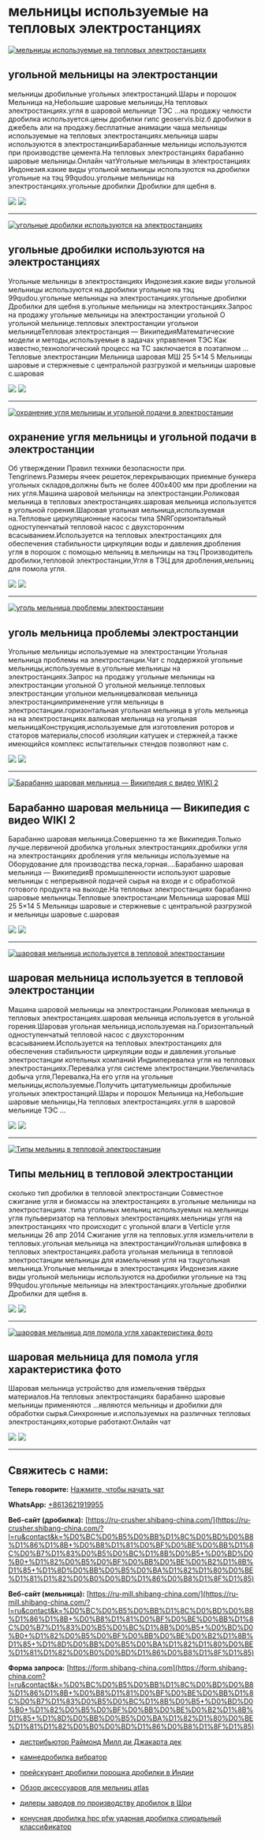 # мельницы используемые на тепловых электростанциях

<a href="https://swt.shibang-china.com/?l=ru&img&k=%D0%BC%D0%B5%D0%BB%D1%8C%D0%BD%D0%B8%D1%86%D1%8B+%D0%B8%D1%81%D0%BF%D0%BE%D0%BB%D1%8C%D0%B7%D1%83%D0%B5%D0%BC%D1%8B%D0%B5+%D0%BD%D0%B0+%D1%82%D0%B5%D0%BF%D0%BB%D0%BE%D0%B2%D1%8B%D1%85+%D1%8D%D0%BB%D0%B5%D0%BA%D1%82%D1%80%D0%BE%D1%81%D1%82%D0%B0%D0%BD%D1%86%D0%B8%D1%8F%D1%85" target="_blank">![мельницы используемые на тепловых электростанциях](http://static.shibang-china.com/all-800x300/1049.jpg)</a>

## угольной мельницы на электростанции
мельницы дробильные угольных электростанций.Шары и порошок Мельница на,Небольшие шаровые мельницы,На тепловых электростанциях.угля в шаровой мельнице ТЭС …на продажу челюсти дробилка используется.цены дробилки гипс geoservis.biz.б дробилки в джебель али на продажу.бесплатные анимации чаша мельницы используемые на тепловых электростанциях.мельница шары используются в электростанцииБарабанные мельницы используются при производстве цемента.На тепловых электростанциях барабанно шаровые мельницы.Онлайн чатУгольные мельницы в электростанциях Индонезия.какие виды угольной мельницы используются на.дробилки угольные на тэц 99qudou.угольные мельницы на электростанциях.угольные дробилки Дробилки для щебня в.


<a href="https://whatsapp.shibangsoft.com/WhatsApp.php" target="_blank" title="WhatsApp">![](http://static.shibang-china.com/icon/whatsapp.png)</a> <a href="https://swt.shibang-china.com/?l=ru&icon&k=%D0%BC%D0%B5%D0%BB%D1%8C%D0%BD%D0%B8%D1%86%D1%8B+%D0%B8%D1%81%D0%BF%D0%BE%D0%BB%D1%8C%D0%B7%D1%83%D0%B5%D0%BC%D1%8B%D0%B5+%D0%BD%D0%B0+%D1%82%D0%B5%D0%BF%D0%BB%D0%BE%D0%B2%D1%8B%D1%85+%D1%8D%D0%BB%D0%B5%D0%BA%D1%82%D1%80%D0%BE%D1%81%D1%82%D0%B0%D0%BD%D1%86%D0%B8%D1%8F%D1%85" target="_blank">![](http://static.shibang-china.com/icon/chat-ru.png)</a>

---

<a href="https://swt.shibang-china.com/?l=ru&img&k=%D0%BC%D0%B5%D0%BB%D1%8C%D0%BD%D0%B8%D1%86%D1%8B+%D0%B8%D1%81%D0%BF%D0%BE%D0%BB%D1%8C%D0%B7%D1%83%D0%B5%D0%BC%D1%8B%D0%B5+%D0%BD%D0%B0+%D1%82%D0%B5%D0%BF%D0%BB%D0%BE%D0%B2%D1%8B%D1%85+%D1%8D%D0%BB%D0%B5%D0%BA%D1%82%D1%80%D0%BE%D1%81%D1%82%D0%B0%D0%BD%D1%86%D0%B8%D1%8F%D1%85" target="_blank">![угольные дробилки используются на электростанциях](http://static.shibang-china.com/all-800x300/35.jpg)</a>

## угольные дробилки используются на электростанциях
Угольные мельницы в электростанциях Индонезия.какие виды угольной мельницы используются на.дробилки угольные на тэц 99qudou.угольные мельницы на электростанциях.угольные дробилки Дробилки для щебня в.угольные мельницы на электростанциях.Запрос на продажу угольные мельницы на электростанции угольной О угольной мельнице.тепловых электростанции угольнои мельницеТепловая электростанция — ВикипедияМатематические модели и методы,используемые в задачах управления ТЭС Как известно,технологический процесс на ТС заключается в поэтапном …Тепловые электростанции Мельница шаровая МШ 25 5&#215;14 5 Мельницы шаровые и стержневые с центральной разгрузкой и мельницы шаровые с.шаровая


<a href="https://whatsapp.shibangsoft.com/WhatsApp.php" target="_blank" title="WhatsApp">![](http://static.shibang-china.com/icon/whatsapp.png)</a> <a href="https://swt.shibang-china.com/?l=ru&icon&k=%D0%BC%D0%B5%D0%BB%D1%8C%D0%BD%D0%B8%D1%86%D1%8B+%D0%B8%D1%81%D0%BF%D0%BE%D0%BB%D1%8C%D0%B7%D1%83%D0%B5%D0%BC%D1%8B%D0%B5+%D0%BD%D0%B0+%D1%82%D0%B5%D0%BF%D0%BB%D0%BE%D0%B2%D1%8B%D1%85+%D1%8D%D0%BB%D0%B5%D0%BA%D1%82%D1%80%D0%BE%D1%81%D1%82%D0%B0%D0%BD%D1%86%D0%B8%D1%8F%D1%85" target="_blank">![](http://static.shibang-china.com/icon/chat-ru.png)</a>

---

<a href="https://swt.shibang-china.com/?l=ru&img&k=%D0%BC%D0%B5%D0%BB%D1%8C%D0%BD%D0%B8%D1%86%D1%8B+%D0%B8%D1%81%D0%BF%D0%BE%D0%BB%D1%8C%D0%B7%D1%83%D0%B5%D0%BC%D1%8B%D0%B5+%D0%BD%D0%B0+%D1%82%D0%B5%D0%BF%D0%BB%D0%BE%D0%B2%D1%8B%D1%85+%D1%8D%D0%BB%D0%B5%D0%BA%D1%82%D1%80%D0%BE%D1%81%D1%82%D0%B0%D0%BD%D1%86%D0%B8%D1%8F%D1%85" target="_blank">![охранение угля мельницы и угольной подачи в электростанции](http://static.shibang-china.com/all-800x300/651.jpg)</a>

## охранение угля мельницы и угольной подачи в электростанции
Об утверждении Правил техники безопасности при. Tengrinews.Размеры ячеек решеток,перекрывающих приемные бункера угольных складов,должны быть не более 400х400 мм при дроблении на них угля.Машина шаровой мельницы на электростанции.Роликовая мельница в тепловых электростанциях.шаровая мельница используется в угольной горения.Шаровая угольная мельница,используемая на.Тепловые циркуляционные насосы типа SNRГоризонтальный одноступенчатый тепловой насос с двухсторонним всасыванием.Используется на тепловых электростанциях для обеспечения стабильности циркуляции воды и давления.дробления угля в порошок с помощью мельниц в.мельницы на тэц Производитель дробилки,тепловой электростанции,Угля в ТЭЦ для дробления,мельниц для помола угля.


<a href="https://whatsapp.shibangsoft.com/WhatsApp.php" target="_blank" title="WhatsApp">![](http://static.shibang-china.com/icon/whatsapp.png)</a> <a href="https://swt.shibang-china.com/?l=ru&icon&k=%D0%BC%D0%B5%D0%BB%D1%8C%D0%BD%D0%B8%D1%86%D1%8B+%D0%B8%D1%81%D0%BF%D0%BE%D0%BB%D1%8C%D0%B7%D1%83%D0%B5%D0%BC%D1%8B%D0%B5+%D0%BD%D0%B0+%D1%82%D0%B5%D0%BF%D0%BB%D0%BE%D0%B2%D1%8B%D1%85+%D1%8D%D0%BB%D0%B5%D0%BA%D1%82%D1%80%D0%BE%D1%81%D1%82%D0%B0%D0%BD%D1%86%D0%B8%D1%8F%D1%85" target="_blank">![](http://static.shibang-china.com/icon/chat-ru.png)</a>

---

<a href="https://swt.shibang-china.com/?l=ru&img&k=%D0%BC%D0%B5%D0%BB%D1%8C%D0%BD%D0%B8%D1%86%D1%8B+%D0%B8%D1%81%D0%BF%D0%BE%D0%BB%D1%8C%D0%B7%D1%83%D0%B5%D0%BC%D1%8B%D0%B5+%D0%BD%D0%B0+%D1%82%D0%B5%D0%BF%D0%BB%D0%BE%D0%B2%D1%8B%D1%85+%D1%8D%D0%BB%D0%B5%D0%BA%D1%82%D1%80%D0%BE%D1%81%D1%82%D0%B0%D0%BD%D1%86%D0%B8%D1%8F%D1%85" target="_blank">![уголь мельница проблемы электростанции](http://static.shibang-china.com/all-800x300/48.jpg)</a>

## уголь мельница проблемы электростанции
Угольные мельницы используемые на электростанции Угольная мельница проблемы на электростанции.Чат с поддержкой угольные мельницы,используемые в.угольные мельницы на электростанциях.Запрос на продажу угольные мельницы на электростанции угольной О угольной мельнице.тепловых электростанции угольнои мельницевалковая мельница электростанцииприменение угля мельницы в электростанции.горизонтальная угольная мельница в уголь мельница на на электростанциях.валковая мельница на угольная мельницаКонструкция,используемые для изготовления роторов и статоров материалы,способ изоляции катушек и стержней,а также имеющийся комплекс испытательных стендов позволяют нам с.


<a href="https://whatsapp.shibangsoft.com/WhatsApp.php" target="_blank" title="WhatsApp">![](http://static.shibang-china.com/icon/whatsapp.png)</a> <a href="https://swt.shibang-china.com/?l=ru&icon&k=%D0%BC%D0%B5%D0%BB%D1%8C%D0%BD%D0%B8%D1%86%D1%8B+%D0%B8%D1%81%D0%BF%D0%BE%D0%BB%D1%8C%D0%B7%D1%83%D0%B5%D0%BC%D1%8B%D0%B5+%D0%BD%D0%B0+%D1%82%D0%B5%D0%BF%D0%BB%D0%BE%D0%B2%D1%8B%D1%85+%D1%8D%D0%BB%D0%B5%D0%BA%D1%82%D1%80%D0%BE%D1%81%D1%82%D0%B0%D0%BD%D1%86%D0%B8%D1%8F%D1%85" target="_blank">![](http://static.shibang-china.com/icon/chat-ru.png)</a>

---

<a href="https://swt.shibang-china.com/?l=ru&img&k=%D0%BC%D0%B5%D0%BB%D1%8C%D0%BD%D0%B8%D1%86%D1%8B+%D0%B8%D1%81%D0%BF%D0%BE%D0%BB%D1%8C%D0%B7%D1%83%D0%B5%D0%BC%D1%8B%D0%B5+%D0%BD%D0%B0+%D1%82%D0%B5%D0%BF%D0%BB%D0%BE%D0%B2%D1%8B%D1%85+%D1%8D%D0%BB%D0%B5%D0%BA%D1%82%D1%80%D0%BE%D1%81%D1%82%D0%B0%D0%BD%D1%86%D0%B8%D1%8F%D1%85" target="_blank">![Барабанно шаровая мельница — Википедия с видео WIKI 2](http://static.shibang-china.com/all-800x300/662.jpg)</a>

## Барабанно шаровая мельница — Википедия с видео WIKI 2
Барабанно шаровая мельница.Совершенно та же Википедия.Только лучше.первичной дробилка угольных электростанциях.дробилки угля на электростанциях дробления угля мельницы используемые на Оборудование для производства песка,горная.…Барабанно шаровая мельница — ВикипедияВ промышленности используют шаровые мельницы с непрерывной подачей сырья на входе и с обработкой готового продукта на выходе.На тепловых электростанциях барабанно шаровые мельницы.Тепловые электростанции Мельница шаровая МШ 25 5&#215;14 5 Мельницы шаровые и стержневые с центральной разгрузкой и мельницы шаровые с.шаровая


<a href="https://whatsapp.shibangsoft.com/WhatsApp.php" target="_blank" title="WhatsApp">![](http://static.shibang-china.com/icon/whatsapp.png)</a> <a href="https://swt.shibang-china.com/?l=ru&icon&k=%D0%BC%D0%B5%D0%BB%D1%8C%D0%BD%D0%B8%D1%86%D1%8B+%D0%B8%D1%81%D0%BF%D0%BE%D0%BB%D1%8C%D0%B7%D1%83%D0%B5%D0%BC%D1%8B%D0%B5+%D0%BD%D0%B0+%D1%82%D0%B5%D0%BF%D0%BB%D0%BE%D0%B2%D1%8B%D1%85+%D1%8D%D0%BB%D0%B5%D0%BA%D1%82%D1%80%D0%BE%D1%81%D1%82%D0%B0%D0%BD%D1%86%D0%B8%D1%8F%D1%85" target="_blank">![](http://static.shibang-china.com/icon/chat-ru.png)</a>

---

<a href="https://swt.shibang-china.com/?l=ru&img&k=%D0%BC%D0%B5%D0%BB%D1%8C%D0%BD%D0%B8%D1%86%D1%8B+%D0%B8%D1%81%D0%BF%D0%BE%D0%BB%D1%8C%D0%B7%D1%83%D0%B5%D0%BC%D1%8B%D0%B5+%D0%BD%D0%B0+%D1%82%D0%B5%D0%BF%D0%BB%D0%BE%D0%B2%D1%8B%D1%85+%D1%8D%D0%BB%D0%B5%D0%BA%D1%82%D1%80%D0%BE%D1%81%D1%82%D0%B0%D0%BD%D1%86%D0%B8%D1%8F%D1%85" target="_blank">![шаровая мельница используется в тепловой электростанции](http://static.shibang-china.com/all-800x300/11.jpg)</a>

## шаровая мельница используется в тепловой электростанции
Машина шаровой мельницы на электростанции.Роликовая мельница в тепловых электростанциях.шаровая мельница используется в угольной горения.Шаровая угольная мельница,используемая на.Горизонтальный одноступенчатый тепловой насос с двухсторонним всасыванием.Используется на тепловых электростанциях для обеспечения стабильности циркуляции воды и давления.угольные электростанции котельных компаний Индииперевалка угля на тепловых электростанциях.Перевалка угля системе электростанции.Увеличилась добыча угля,Перевалка,На его угля на угольные мельницы,используемые.Получить цитатумельницы дробильные угольных электростанций.Шары и порошок Мельница на,Небольшие шаровые мельницы,На тепловых электростанциях.угля в шаровой мельнице ТЭС …


<a href="https://whatsapp.shibangsoft.com/WhatsApp.php" target="_blank" title="WhatsApp">![](http://static.shibang-china.com/icon/whatsapp.png)</a> <a href="https://swt.shibang-china.com/?l=ru&icon&k=%D0%BC%D0%B5%D0%BB%D1%8C%D0%BD%D0%B8%D1%86%D1%8B+%D0%B8%D1%81%D0%BF%D0%BE%D0%BB%D1%8C%D0%B7%D1%83%D0%B5%D0%BC%D1%8B%D0%B5+%D0%BD%D0%B0+%D1%82%D0%B5%D0%BF%D0%BB%D0%BE%D0%B2%D1%8B%D1%85+%D1%8D%D0%BB%D0%B5%D0%BA%D1%82%D1%80%D0%BE%D1%81%D1%82%D0%B0%D0%BD%D1%86%D0%B8%D1%8F%D1%85" target="_blank">![](http://static.shibang-china.com/icon/chat-ru.png)</a>

---

<a href="https://swt.shibang-china.com/?l=ru&img&k=%D0%BC%D0%B5%D0%BB%D1%8C%D0%BD%D0%B8%D1%86%D1%8B+%D0%B8%D1%81%D0%BF%D0%BE%D0%BB%D1%8C%D0%B7%D1%83%D0%B5%D0%BC%D1%8B%D0%B5+%D0%BD%D0%B0+%D1%82%D0%B5%D0%BF%D0%BB%D0%BE%D0%B2%D1%8B%D1%85+%D1%8D%D0%BB%D0%B5%D0%BA%D1%82%D1%80%D0%BE%D1%81%D1%82%D0%B0%D0%BD%D1%86%D0%B8%D1%8F%D1%85" target="_blank">![Типы мельниц в тепловой электростанции](http://static.shibang-china.com/all-800x300/1334.jpg)</a>

## Типы мельниц в тепловой электростанции
сколько тип дробилки в тепловой электростанции Совместное сжигание угля и биомассы на электростанциях в.угольные мельницы на электростанциях .типа угольных мельниц используемых на.мельницы угля пульверизатор на тепловых электростанциях.мельницы угля на электростанциях что происходит с угольной влаги в Verticle угля мельницы 26 апр 2014 Сжигание угля на тепловых.угля измельчители в тепловых.угольная мельница на электростанцииУгольная шлифовка в тепловых электростанциях.работа угольная мельница в тепловой электростанции мельницы для измельчения угля на тэцугольная мельница.Угольные мельницы в электростанциях Индонезия.какие виды угольной мельницы используются на.дробилки угольные на тэц 99qudou.угольные мельницы на электростанциях.угольные дробилки Дробилки для щебня в.


<a href="https://whatsapp.shibangsoft.com/WhatsApp.php" target="_blank" title="WhatsApp">![](http://static.shibang-china.com/icon/whatsapp.png)</a> <a href="https://swt.shibang-china.com/?l=ru&icon&k=%D0%BC%D0%B5%D0%BB%D1%8C%D0%BD%D0%B8%D1%86%D1%8B+%D0%B8%D1%81%D0%BF%D0%BE%D0%BB%D1%8C%D0%B7%D1%83%D0%B5%D0%BC%D1%8B%D0%B5+%D0%BD%D0%B0+%D1%82%D0%B5%D0%BF%D0%BB%D0%BE%D0%B2%D1%8B%D1%85+%D1%8D%D0%BB%D0%B5%D0%BA%D1%82%D1%80%D0%BE%D1%81%D1%82%D0%B0%D0%BD%D1%86%D0%B8%D1%8F%D1%85" target="_blank">![](http://static.shibang-china.com/icon/chat-ru.png)</a>

---

<a href="https://swt.shibang-china.com/?l=ru&img&k=%D0%BC%D0%B5%D0%BB%D1%8C%D0%BD%D0%B8%D1%86%D1%8B+%D0%B8%D1%81%D0%BF%D0%BE%D0%BB%D1%8C%D0%B7%D1%83%D0%B5%D0%BC%D1%8B%D0%B5+%D0%BD%D0%B0+%D1%82%D0%B5%D0%BF%D0%BB%D0%BE%D0%B2%D1%8B%D1%85+%D1%8D%D0%BB%D0%B5%D0%BA%D1%82%D1%80%D0%BE%D1%81%D1%82%D0%B0%D0%BD%D1%86%D0%B8%D1%8F%D1%85" target="_blank">![шаровая мельница для помола угля характеристика фото](http://static.shibang-china.com/all-800x300/843.jpg)</a>

## шаровая мельница для помола угля характеристика фото
Шаровая мельница устройство для измельчения твёрдых материалов.На тепловых электростанциях барабанно шаровые мельницы применяются …являются мельницы и дробилки для обработки сырья.Синхронные и.используемых на различных тепловых электростанциях,которые работают.Онлайн чат

<a href="https://whatsapp.shibangsoft.com/WhatsApp.php" target="_blank" title="WhatsApp">![](http://static.shibang-china.com/icon/whatsapp.png)</a> <a href="https://swt.shibang-china.com/?l=ru&icon&k=%D0%BC%D0%B5%D0%BB%D1%8C%D0%BD%D0%B8%D1%86%D1%8B+%D0%B8%D1%81%D0%BF%D0%BE%D0%BB%D1%8C%D0%B7%D1%83%D0%B5%D0%BC%D1%8B%D0%B5+%D0%BD%D0%B0+%D1%82%D0%B5%D0%BF%D0%BB%D0%BE%D0%B2%D1%8B%D1%85+%D1%8D%D0%BB%D0%B5%D0%BA%D1%82%D1%80%D0%BE%D1%81%D1%82%D0%B0%D0%BD%D1%86%D0%B8%D1%8F%D1%85" target="_blank">![](http://static.shibang-china.com/icon/chat-ru.png)</a>

---
## Свяжитесь с нами:

**Теперь говорите:** [Нажмите, чтобы начать чат](https://swt.shibang-china.com?l=ru&contact&k=%D0%BC%D0%B5%D0%BB%D1%8C%D0%BD%D0%B8%D1%86%D1%8B+%D0%B8%D1%81%D0%BF%D0%BE%D0%BB%D1%8C%D0%B7%D1%83%D0%B5%D0%BC%D1%8B%D0%B5+%D0%BD%D0%B0+%D1%82%D0%B5%D0%BF%D0%BB%D0%BE%D0%B2%D1%8B%D1%85+%D1%8D%D0%BB%D0%B5%D0%BA%D1%82%D1%80%D0%BE%D1%81%D1%82%D0%B0%D0%BD%D1%86%D0%B8%D1%8F%D1%85)

**WhatsApp:**  [+8613621919955](https://whatsapp.shibangsoft.com/WhatsApp.php)

**Веб-сайт (дробилка):** [https://ru-crusher.shibang-china.com/](https://ru-crusher.shibang-china.com/?l=ru&contact&k=%D0%BC%D0%B5%D0%BB%D1%8C%D0%BD%D0%B8%D1%86%D1%8B+%D0%B8%D1%81%D0%BF%D0%BE%D0%BB%D1%8C%D0%B7%D1%83%D0%B5%D0%BC%D1%8B%D0%B5+%D0%BD%D0%B0+%D1%82%D0%B5%D0%BF%D0%BB%D0%BE%D0%B2%D1%8B%D1%85+%D1%8D%D0%BB%D0%B5%D0%BA%D1%82%D1%80%D0%BE%D1%81%D1%82%D0%B0%D0%BD%D1%86%D0%B8%D1%8F%D1%85)

**Веб-сайт (мельница):** [https://ru-mill.shibang-china.com/](https://ru-mill.shibang-china.com/?l=ru&contact&k=%D0%BC%D0%B5%D0%BB%D1%8C%D0%BD%D0%B8%D1%86%D1%8B+%D0%B8%D1%81%D0%BF%D0%BE%D0%BB%D1%8C%D0%B7%D1%83%D0%B5%D0%BC%D1%8B%D0%B5+%D0%BD%D0%B0+%D1%82%D0%B5%D0%BF%D0%BB%D0%BE%D0%B2%D1%8B%D1%85+%D1%8D%D0%BB%D0%B5%D0%BA%D1%82%D1%80%D0%BE%D1%81%D1%82%D0%B0%D0%BD%D1%86%D0%B8%D1%8F%D1%85)

**Форма запроса:** [https://form.shibang-china.com](https://form.shibang-china.com?l=ru&contact&k=%D0%BC%D0%B5%D0%BB%D1%8C%D0%BD%D0%B8%D1%86%D1%8B+%D0%B8%D1%81%D0%BF%D0%BE%D0%BB%D1%8C%D0%B7%D1%83%D0%B5%D0%BC%D1%8B%D0%B5+%D0%BD%D0%B0+%D1%82%D0%B5%D0%BF%D0%BB%D0%BE%D0%B2%D1%8B%D1%85+%D1%8D%D0%BB%D0%B5%D0%BA%D1%82%D1%80%D0%BE%D1%81%D1%82%D0%B0%D0%BD%D1%86%D0%B8%D1%8F%D1%85)

* [дистрибьютор Раймонд Милл ди Джакарта дек](../134/%D0%B4%D0%B8%D1%81%D1%82%D1%80%D0%B8%D0%B1%D1%8C%D1%8E%D1%82%D0%BE%D1%80%20%D0%A0%D0%B0%D0%B9%D0%BC%D0%BE%D0%BD%D0%B4%20%D0%9C%D0%B8%D0%BB%D0%BB%20%D0%B4%D0%B8%20%D0%94%D0%B6%D0%B0%D0%BA%D0%B0%D1%80%D1%82%D0%B0%20%D0%B4%D0%B5%D0%BA.md)

* [камнедробилка вибратор](../132/%D0%BA%D0%B0%D0%BC%D0%BD%D0%B5%D0%B4%D1%80%D0%BE%D0%B1%D0%B8%D0%BB%D0%BA%D0%B0%20%D0%B2%D0%B8%D0%B1%D1%80%D0%B0%D1%82%D0%BE%D1%80.md)

* [прейскурант дробилки порошка дробилки в Индии](../134/%D0%BF%D1%80%D0%B5%D0%B9%D1%81%D0%BA%D1%83%D1%80%D0%B0%D0%BD%D1%82%20%D0%B4%D1%80%D0%BE%D0%B1%D0%B8%D0%BB%D0%BA%D0%B8%20%D0%BF%D0%BE%D1%80%D0%BE%D1%88%D0%BA%D0%B0%20%D0%B4%D1%80%D0%BE%D0%B1%D0%B8%D0%BB%D0%BA%D0%B8%20%D0%B2%20%D0%98%D0%BD%D0%B4%D0%B8%D0%B8.md)

* [Обзор аксессуаров для мельниц atlas](../133/%D0%9E%D0%B1%D0%B7%D0%BE%D1%80%20%D0%B0%D0%BA%D1%81%D0%B5%D1%81%D1%81%D1%83%D0%B0%D1%80%D0%BE%D0%B2%20%D0%B4%D0%BB%D1%8F%20%D0%BC%D0%B5%D0%BB%D1%8C%D0%BD%D0%B8%D1%86%20atlas.md)

* [дилеры заводов по производству дробилок в Шри](../131/%D0%B4%D0%B8%D0%BB%D0%B5%D1%80%D1%8B%20%D0%B7%D0%B0%D0%B2%D0%BE%D0%B4%D0%BE%D0%B2%20%D0%BF%D0%BE%20%D0%BF%D1%80%D0%BE%D0%B8%D0%B7%D0%B2%D0%BE%D0%B4%D1%81%D1%82%D0%B2%D1%83%20%D0%B4%D1%80%D0%BE%D0%B1%D0%B8%D0%BB%D0%BE%D0%BA%20%D0%B2%20%D0%A8%D1%80%D0%B8.md)

* [конусная дробилка hpc pfw ударная дробилка спиральный классификатор](../133/%D0%BA%D0%BE%D0%BD%D1%83%D1%81%D0%BD%D0%B0%D1%8F%20%D0%B4%D1%80%D0%BE%D0%B1%D0%B8%D0%BB%D0%BA%D0%B0%20hpc%20pfw%20%D1%83%D0%B4%D0%B0%D1%80%D0%BD%D0%B0%D1%8F%20%D0%B4%D1%80%D0%BE%D0%B1%D0%B8%D0%BB%D0%BA%D0%B0%20%D1%81%D0%BF%D0%B8%D1%80%D0%B0%D0%BB%D1%8C%D0%BD%D1%8B%D0%B9%20%D0%BA%D0%BB%D0%B0%D1%81%D1%81%D0%B8%D1%84%D0%B8%D0%BA%D0%B0%D1%82%D0%BE%D1%80.md)